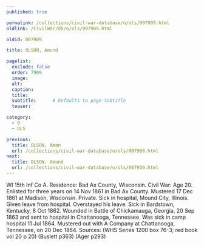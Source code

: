 ```yaml
---
published: true

permalink: /collections/civil-war-database/o/ols/007909.html
oldlink: /CivilWar/db/o/ols/007909.html

oldid: 007909

title: OLSON, Amund

pagelist:
  exclude: false
  order: 7909
  image: 
  alt:
  caption:
  title:
  subtitle:      # Defaults to page subtitle
  teaser:

category: 
  - O 
  - OLS

previous:
  title: OLSON, Amon
  url: /collections/civil-war-database/o/ols/007908.html  
next:
  title: OLSON, Amund
  url: /collections/civil-war-database/o/ols/007910.html   
---
```

WI 15th Inf Co A. Residence: Bad Ax County, Wisconsin. Civil War: Age 20. Enlisted for three years on 14 Nov 1861 in Bad Ax County. Mustered 17 Dec 1861 at Madison, Wisconsin. Private. Sick in hospital, Mound City, Illinois. Given leave from hospital. Overstayed his leave. Sick in Bardstown, Kentucky, 8 Oct 1862. Wounded in Battle of Chickamauga, Georgia, 20 Sep 1863 and sent to hospital in Chattanooga, Tennessee. Was sick in camp hospital 11 Jul 1864. Mustered out with A Company at Chattanooga, Tennessee, on 20 Dec 1864. Sources: (WHS Series 1200 box 76-3; red book vol 20 p 20) (Buslett p363) (Ager p293)